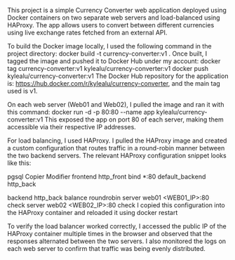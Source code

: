 This project is a simple Currency Converter web application deployed using Docker containers on two separate web servers and load-balanced using HAProxy. The app allows users to convert between different currencies using live exchange rates fetched from an external API.

To build the Docker image locally, I used the following command in the project directory:
docker build -t currency-converter:v1 .
Once built, I tagged the image and pushed it to Docker Hub under my account:
docker tag currency-converter:v1 kylealu/currency-converter:v1
docker push kylealu/currency-converter:v1
The Docker Hub repository for the application is: https://hub.docker.com/r/kylealu/currency-converter, and the main tag used is v1.

On each web server (Web01 and Web02), I pulled the image and ran it with this command:
docker run -d -p 80:80 --name app kylealu/currency-converter:v1
This exposed the app on port 80 of each server, making them accessible via their respective IP addresses.

For load balancing, I used HAProxy. I pulled the HAProxy image and created a custom configuration that routes traffic in a round-robin manner between the two backend servers. The relevant HAProxy configuration snippet looks like this:

pgsql
Copier
Modifier
frontend http_front
    bind *:80
    default_backend http_back

backend http_back
    balance roundrobin
    server web01 <WEB01_IP>:80 check
    server web02 <WEB02_IP>:80 check
I copied this configuration into the HAProxy container and reloaded it using docker restart

To verify the load balancer worked correctly, I accessed the public IP of the HAProxy container multiple times in the browser and observed that the responses alternated between the two servers. I also monitored the logs on each web server to confirm that traffic was being evenly distributed.
